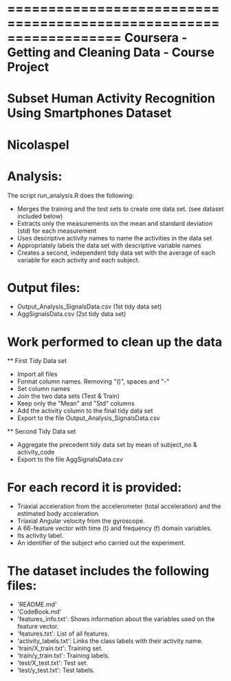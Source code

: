 ==================================================================
Coursera - Getting and Cleaning Data - Course Project
==================================================================
Subset Human Activity Recognition Using Smartphones Dataset
==================================================================
Nicolaspel
==================================================================


Analysis:
======================================
The script run_analysis.R does the following:
- Merges the training and the test sets to create one data set. (see dataset included below)
- Extracts only the measurements on the mean and standard deviation (std) for each measurement
- Uses descriptive activity names to name the activities in the data set
- Appropriately labels the data set with descriptive variable names
- Creates a second, independent tidy data set with the average of each variable for each activity and each subject. 


Output files:
======================================
- Output_Analysis_SignalsData.csv (1st tidy data set)
- AggSignalsData.csv (2st tidy data set)


Work performed to clean up the data 
==================================================================
** First Tidy Data set 
- Import all files
- Format column names. Removing "()", spaces and "-"
- Set column names
- Join the two data sets (Test & Train)
- Keep only the "Mean" and "Std" columns
- Add the activity column to the final tidy data set
- Export to the file Output_Analysis_SignalsData.csv

** Second Tidy Data set
- Aggregate the precedent tidy data set by mean of subject_no & activity_code
- Export to the file AggSignalsData.csv



For each record it is provided:
======================================
- Triaxial acceleration from the accelerometer (total acceleration) and the estimated body acceleration.
- Triaxial Angular velocity from the gyroscope. 
- A 66-feature vector with time (t) and frequency (f) domain variables. 
- Its activity label. 
- An identifier of the subject who carried out the experiment.


The dataset includes the following files:
=========================================
- 'README.md'
- 'CodeBook.md'
- 'features_info.txt': Shows information about the variables used on the feature vector.
- 'features.txt': List of all features.
- 'activity_labels.txt': Links the class labels with their activity name.
- 'train/X_train.txt': Training set.
- 'train/y_train.txt': Training labels.
- 'test/X_test.txt': Test set.
- 'test/y_test.txt': Test labels.